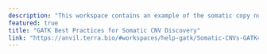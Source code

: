 ```yaml
---
description: "This workspace contains an example of the somatic copy number variation workflow, representing the Variant Discovery portion of the [Somatic CNV Discovery](https://gatk.broadinstitute.org/hc/en-us/articles/360035894731-Somatic-short-variant-discovery-SNVs-Indels-) pipeline."
featured: true
title: "GATK Best Practices for Somatic CNV Discovery"
link: "https://anvil.terra.bio/#workspaces/help-gatk/Somatic-CNVs-GATK4"
---
```

